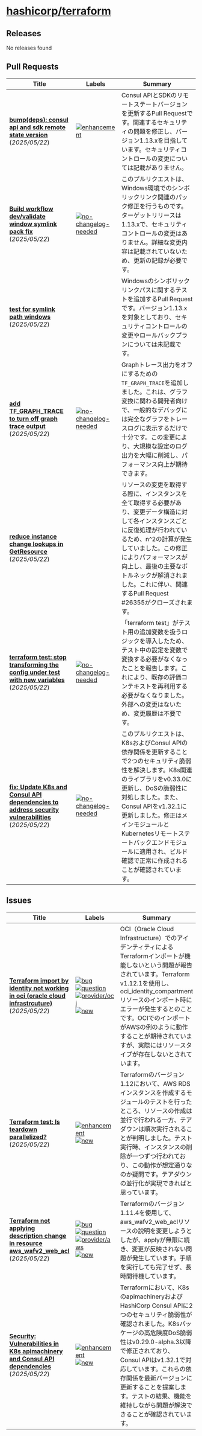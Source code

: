# [hashicorp/terraform](https://github.com/hashicorp/terraform)

## Releases

No releases found

## Pull Requests

| Title | Labels | Summary |
| --- | --- | --- |
| **[bump(deps): consul api and sdk remote state version](https://github.com/hashicorp/terraform/pull/37160)** (_2025/05/22_) | [![enhancement](https://img.shields.io/badge/-enhancement-d4c5f9)](https://github.com/hashicorp/terraform/labels/enhancement) | Consul APIとSDKのリモートステートバージョンを更新するPull Requestです。関連するセキュリティの問題を修正し、バージョン1.13.xを目指しています。セキュリティコントロールの変更については記載がありません。 |
| **[Build workflow dev/validate window symlink pack fix](https://github.com/hashicorp/terraform/pull/37158)** (_2025/05/22_) | [![no-changelog-needed](https://img.shields.io/badge/-no--changelog--needed-179568)](https://github.com/hashicorp/terraform/labels/no-changelog-needed) | このプルリクエストは、Windows環境でのシンボリックリンク関連のパック修正を行うものです。ターゲットリリースは1.13.xで、セキュリティコントロールの変更はありません。詳細な変更内容は記載されていないため、更新の記録が必要です。 |
| **[test for symlink path windows](https://github.com/hashicorp/terraform/pull/37157)** (_2025/05/22_) |  | Windowsのシンボリックリンクパスに関するテストを追加するPull Requestです。バージョン1.13.xを対象としており、セキュリティコントロールの変更やロールバックプランについては未記載です。 |
| **[add TF_GRAPH_TRACE to turn off graph trace output](https://github.com/hashicorp/terraform/pull/37155)** (_2025/05/22_) | [![no-changelog-needed](https://img.shields.io/badge/-no--changelog--needed-179568)](https://github.com/hashicorp/terraform/labels/no-changelog-needed) | Graphトレース出力をオフにするための`TF_GRAPH_TRACE`を追加しました。これは、グラフ変換に関わる開発者向けで、一般的なデバッグには完全なグラフをトレースログに表示するだけで十分です。この変更により、大規模な設定のログ出力を大幅に削減し、パフォーマンス向上が期待できます。 |
| **[reduce instance change lookups in GetResource](https://github.com/hashicorp/terraform/pull/37154)** (_2025/05/22_) |  | リソースの変更を取得する際に、インスタンスを全て取得する必要があり、変更データ構造に対して各インスタンスごとに反復処理が行われているため、n^2の計算が発生していました。この修正によりパフォーマンスが向上し、最後の主要なボトルネックが解消されました。これに伴い、関連するPull Request #26355がクローズされます。 |
| **[terraform test: stop transforming the config under test with new variables](https://github.com/hashicorp/terraform/pull/37152)** (_2025/05/22_) | [![no-changelog-needed](https://img.shields.io/badge/-no--changelog--needed-179568)](https://github.com/hashicorp/terraform/labels/no-changelog-needed) | 「terraform test」がテスト用の追加変数を扱うロジックを導入したため、テスト中の設定を変数で変換する必要がなくなったことを報告します。これにより、既存の評価コンテキストを再利用する必要がなくなりました。外部への変更はないため、変更履歴は不要です。 |
| **[fix: Update K8s and Consul API dependencies to address security vulnerabilities](https://github.com/hashicorp/terraform/pull/37150)** (_2025/05/22_) | [![no-changelog-needed](https://img.shields.io/badge/-no--changelog--needed-179568)](https://github.com/hashicorp/terraform/labels/no-changelog-needed) | このプルリクエストは、K8sおよびConsul APIの依存関係を更新することで2つのセキュリティ脆弱性を解決します。K8s関連のライブラリをv0.33.0に更新し、DoSの脆弱性に対処しました。また、Consul APIをv1.32.1に更新しました。修正はメインモジュールとKubernetesリモートステートバックエンドモジュールに適用され、ビルド確認で正常に作成されることが確認されています。 |

## Issues

| Title | Labels | Summary |
| --- | --- | --- |
| **[Terraform import by identity not working in oci (oracle cloud infrastrcuture)](https://github.com/hashicorp/terraform/issues/37159)** (_2025/05/22_) | [![bug](https://img.shields.io/badge/-bug-f7c6c7)](https://github.com/hashicorp/terraform/labels/bug) [![question](https://img.shields.io/badge/-question-cc317c)](https://github.com/hashicorp/terraform/labels/question) [![provider/oci](https://img.shields.io/badge/-provider/oci-bfdadc)](https://github.com/hashicorp/terraform/labels/provider/oci) [![new](https://img.shields.io/badge/-new-c2e0c6)](https://github.com/hashicorp/terraform/labels/new) | OCI（Oracle Cloud Infrastructure）でのアイデンティティによるTerraformインポートが機能しないという問題が報告されています。Terraform v1.12.1を使用し、oci_identity_compartmentリソースのインポート時にエラーが発生するとのことです。OCIでのインポートがAWSの例のように動作することが期待されていますが、実際にはリソースタイプが存在しないとされています。 |
| **[Terraform test: Is teardown parallelized?](https://github.com/hashicorp/terraform/issues/37156)** (_2025/05/22_) | [![enhancement](https://img.shields.io/badge/-enhancement-d4c5f9)](https://github.com/hashicorp/terraform/labels/enhancement) [![new](https://img.shields.io/badge/-new-c2e0c6)](https://github.com/hashicorp/terraform/labels/new) | Terraformのバージョン1.12において、AWS RDSインスタンスを作成するモジュールのテストを行ったところ、リソースの作成は並行で行われる一方、テアダウンは順次実行されることが判明しました。テスト実行時、インスタンスの削除が一つずつ行われており、この動作が想定通りなのか疑問です。テアダウンの並行化が実現できればと思っています。 |
| **[Terraform not applying description change in resource aws_wafv2_web_acl](https://github.com/hashicorp/terraform/issues/37153)** (_2025/05/22_) | [![bug](https://img.shields.io/badge/-bug-f7c6c7)](https://github.com/hashicorp/terraform/labels/bug) [![question](https://img.shields.io/badge/-question-cc317c)](https://github.com/hashicorp/terraform/labels/question) [![provider/aws](https://img.shields.io/badge/-provider/aws-bfdadc)](https://github.com/hashicorp/terraform/labels/provider/aws) [![new](https://img.shields.io/badge/-new-c2e0c6)](https://github.com/hashicorp/terraform/labels/new) | Terraformのバージョン1.11.4を使用して、aws_wafv2_web_aclリソースの説明を変更しようとしたが、applyが無限に続き、変更が反映されない問題が発生しています。手順を実行しても完了せず、長時間待機しています。 |
| **[Security: Vulnerabilities in K8s apimachinery and Consul API dependencies](https://github.com/hashicorp/terraform/issues/37151)** (_2025/05/22_) | [![enhancement](https://img.shields.io/badge/-enhancement-d4c5f9)](https://github.com/hashicorp/terraform/labels/enhancement) [![new](https://img.shields.io/badge/-new-c2e0c6)](https://github.com/hashicorp/terraform/labels/new) | Terraformにおいて、K8sのapimachineryおよびHashiCorp Consul APIに2つのセキュリティ脆弱性が確認されました。K8sパッケージの高危険度DoS脆弱性はv0.29.0-alpha.3以降で修正されており、Consul APIはv1.32.1で対応しています。これらの依存関係を最新バージョンに更新することを提案します。テストの結果、機能を維持しながら問題が解決できることが確認されています。 |

